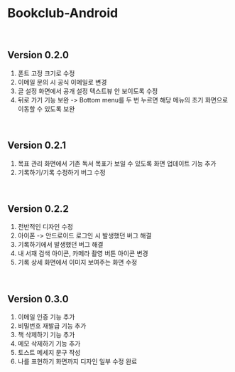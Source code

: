 # Bookclub-Android
<br>

## Version 0.2.0
1. 폰트 고정 크기로 수정
2. 이메일 문의 시 공식 이메일로 변경
3. 글 설정 화면에서 공개 설정 텍스트뷰 안 보이도록 수정
4. 뒤로 가기 기능 보완 -> Bottom menu를 두 번 누르면 해당 메뉴의 초기 화면으로 이동할 수 있도록 보완
<br>

## Version 0.2.1
1. 목표 관리 화면에서 기존 독서 목표가 보일 수 있도록 화면 업데이트 기능 추가
2. 기록하기/기록 수정하기 버그 수정  
<br>

## Version 0.2.2
1. 전반적인 디자인 수정  
2. 아이폰 -> 안드로이드 로그인 시 발생했던 버그 해결  
3. 기록하기에서 발생했던 버그 해결  
4. 내 서재 검색 아이콘, 카메라 촬영 버튼 아이콘 변경  
5. 기록 상세 화면에서 이미지 보여주는 화면 수정  
<br>

## Version 0.3.0
1. 이메일 인증 기능 추가
2. 비밀번호 재발급 기능 추가
3. 책 삭제하기 기능 추가
4. 메모 삭제하기 기능 추가
5. 토스트 메세지 문구 작성
6. 나를 표현하기 화면까지 디자인 일부 수정 완료
